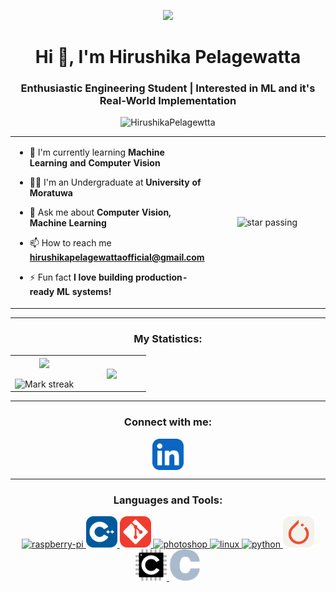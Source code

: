 <p align="center" ><img  src = "https://github.com/7oSkaaa/7oSkaaa/blob/main/Images/about_me.gif?raw=true" width = 100px></p>
<h1 align="center">Hi 👋, I'm Hirushika Pelagewatta</h1>
<h3 align="center">Enthusiastic Engineering Student | Interested in ML and it's Real-World Implementation</h3>
<p align="center"> <img src="https://komarev.com/ghpvc/?username=HirushikaPelagewtta&label=Profile%20views&color=0e75b6&style=flat" alt="HirushikaPelagewtta" /> </p>

<table align="center">
<tr border="none">
<td width="50%" align="left">
  
- 🌱 I'm currently learning **Machine Learning and Computer Vision**

- 🧑‍🎓 I'm an Undergraduate at **University of Moratuwa**

- 💬 Ask me about **Computer Vision, Machine Learning**

- 📫 How to reach me **hirushikapelagewattaofficial@gmail.com**
  
- ⚡ Fun fact **I love building production-ready ML systems!**

</td>
<td width="50%" align="center">

  ![star passing](https://github.com/user-attachments/assets/aaa80cff-9370-4968-8176-cac66155f757)

  
  </td>
</tr>
</table>

---

<h3 align="center">My Statistics:</h3>
<p align="center">
<table align="center">
<tr border="none">
<td width="50%" align="center">
  
  <img  align="center"  src="https://github-readme-stats.vercel.app/api?username=HirushikaPelagewtta&theme=dark&show_icons=true&count_private=true" />
  <br></br>
  <img  title="🔥 Get streak stats for your profile at git.io/streak-stats" alt="Mark streak" src="https://github-readme-streak-stats.herokuapp.com/?user=HirushikaPelagewtta&theme=dark&hide_border=false" /> 
</td>
<td width="50%" align="center">

  <img  align="center"  src="https://github-readme-stats.anuraghazra1.vercel.app/api/top-langs/?username=HirushikaPelagewtta&theme=dark&hide_border=false&no-bg=true&no-frame=true&langs_count=10"/>
  
  </td>
</tr>
</table>

---

<h3 align="center">Connect with me:</h3>
<p align="center">
<a href="https://linkedin.com/in/hirushika-pelagewatta-2905112a8" target="blank"><img align="center" src="https://github.com/tandpfun/skill-icons/blob/main/icons/LinkedIn.svg" alt="hirushika-pelagewatta" height="50" width="50" /></a>
</p>

---

<h3 align="center">Languages and Tools:</h3>
<p align="center"> 
<a href="https://www.raspberrypi.com" target="_blank" rel="noreferrer"> <img src="https://github.com/NaveenSanjaya/skill-icons/blob/59059d9d1a2c092696dc66e00931cc1181a4ce1f/icons/RaspberryPi-Dark.svg" alt="raspberry-pi" width="50" height="50"/> </a> 
<a href="https://www.w3schools.com/cpp/" target="_blank" rel="noreferrer"> <img src="https://github.com/tandpfun/skill-icons/blob/main/icons/CPP.svg" alt="cplusplus" width="50" height="50"/> </a> 
<a href="https://git-scm.com/" target="_blank" rel="noreferrer"> <img src="https://github.com/tandpfun/skill-icons/blob/main/icons/Git.svg" alt="git" width="50" height="50"/> </a> 
<a href="https://www.photoshop.com/en" target="_blank" rel="noreferrer"> <img src="https://github.com/Scar1109/skill-icons/blob/Scar1109/icons/Photoshop.svg" alt="photoshop" width="50" height="50"/> </a> 
<a href="https://www.linux.org/" target="_blank" rel="noreferrer"> <img src="https://github.com/Scar1109/skill-icons/blob/main/icons/Linux-Light.svg" alt="linux" width="50" height="50"/> </a> 
<a href="https://www.python.org" target="_blank" rel="noreferrer"> <img src="https://github.com/Scar1109/skill-icons/blob/main/icons/Python-Light.svg" alt="python" width="50" height="50"/> </a>
<a href="https://pytorch.org/" target="_blank" rel="noreferrer"> <img src="https://github.com/tandpfun/skill-icons/blob/main/icons/PyTorch-Light.svg" alt="pytorch" width="50" height="50"/> </a>
<a href="https://www.altium.com/" target="_blank" rel="noreferrer"> <img src="https://raw.githubusercontent.com/devicons/devicon/master/icons/embeddedc/embeddedc-original.svg" alt="altium" width="50" height="50"/> </a>
<a href="https://www.microchip.com/en-us/tools-resources/develop/microchip-studio" target="_blank" rel="noreferrer"> <img src="https://raw.githubusercontent.com/devicons/devicon/master/icons/c/c-original.svg" alt="microchip-studio" width="50" height="50"/> </a>
</p>
